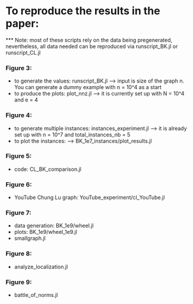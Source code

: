 # To reproduce the results in the paper:

*** Note: most of these scripts rely on the data being pregenerated, nevertheless, all data needed can be reproduced via runscript_BK.jl
or runscript_CL.jl

### Figure 3:
* to generate the values: runscript_BK.jl --> input is size of the graph n. You can generate a dummy example with n = 10^4 as a start
* to produce the plots: plot_nnz.jl --> it is currently set up with N = 10^4 and e = 4

### Figure 4:
* to generate multiple instances: instances_experiment.jl --> it is already set up with n = 10^7 and total_instances_nb = 5
* to plot the instances: --> BK_1e7_instances/plot_results.jl

### Figure 5:
* code: CL_BK_comparison.jl

### Figure 6:
* YouTube Chung Lu graph: YouTube_experiment/cl_YouTube.jl

### Figure 7:
* data generation: BK_1e9/wheel.jl
* plots: BK_1e9/wheel_1e9.jl
* smallgraph.jl

### Figure 8:
* analyze_localization.jl

### Figure 9:
* battle_of_norms.jl
